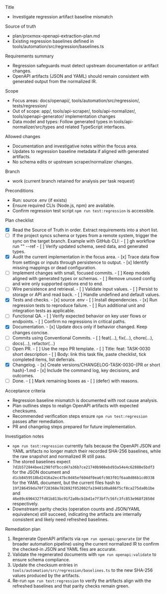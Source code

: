Title
- Investigate regression artifact baseline mismatch

Source of truth
- plan/proxmox-openapi-extraction-plan.md
- Existing regression baselines defined in tools/automation/src/regression/baselines.ts

Requirements summary
- Regression safeguards must detect upstream documentation or artifact changes.
- OpenAPI artifacts (JSON and YAML) should remain consistent with generated output from the normalized IR.

Scope
- Focus areas: docs/openapi/, tools/automation/src/regression/, tests/regression/
- Out of scope: app/, tools/api-scraper/, tools/api-normalizer/, tools/openapi-generator/ implementation changes
- Data model and types: Follow generated types in tools/api-normalizer/src/types and related TypeScript interfaces.

Allowed changes
- Documentation and investigative notes within the focus area.
- Updates to regression baseline metadata if aligned with generated artifacts.
- No schema edits or upstream scraper/normalizer changes.

Branch
- work (current branch retained for analysis per task request)

Preconditions
- Run: source .env (if exists)
- Ensure required CLIs (Node.js, npm) are available.
- Confirm regression test script `npm run test:regression` is accessible.

Plan checklist
- [x] Read the Source of Truth in order. Extract requirements into a short list.
- [ ] If the project syncs schema or types from a remote system, trigger the sync on the target branch.
      Example with GitHub CLI:
      - [ ] gh workflow run "<WORKFLOW NAME>" --ref <BRANCH>
      - [ ] Verify updated schema, seed data, and generated types.
- [x] Audit the current implementation in the focus area.
      - [x] Trace data flow from settings or inputs through persistence to output.
      - [x] Identify missing mappings or dead configuration.
- [ ] Implement changes with small, focused commits.
      - [ ] Keep models aligned with generated types or schemas.
      - [ ] Remove unused config and wire only supported options end to end.
- [ ] Wire persistence and retrieval.
      - [ ] Validate input values.
      - [ ] Persist to storage or API and read back.
      - [ ] Handle undefined and default values.
- [x] Tests and checks.
      - [x] source .env
      - [ ] Install dependencies.
      - [x] Run regression tests to reproduce failure.
      - [ ] Run additional unit and integration tests as applicable.
- [ ] Functional QA.
      - [ ] Verify expected behavior on key user flows or endpoints.
      - [ ] Confirm no regressions in critical paths.
- [x] Documentation.
      - [x] Update docs only if behavior changed. Keep changes concise.
- [ ] Commits using Conventional Commits.
      - [ ] feat(...), fix(...), chore(...), docs(...), refactor(...)
- [ ] Open PR.
      - [ ] Use the repo PR template.
      - [ ] Title: feat: TASK-0030 short description
      - [ ] Body: link this task file, paste checklist, tick completed items, list deferrals.
- [x] Changelog.
      - [x] Create versions/CHANGELOG-TASK-0030-{PR or short hash}-1.md
      - [x] Include the command log, key decisions, and outcomes.
- [ ] Done.
      - [ ] Mark remaining boxes as - [ ] (defer) with reasons.

Acceptance criteria
- Regression baseline mismatch is documented with root cause analysis.
- Plan outlines steps to realign OpenAPI artifacts with expected checksums.
- Recommended verification steps ensure `npm run test:regression` passes after remediation.
- PR and changelog steps prepared for future implementation.

Investigation notes
- `npm run test:regression` currently fails because the OpenAPI JSON and YAML artifacts no longer match their recorded SHA-256 baselines, while the raw snapshot and normalized IR still pass.
- The stored baselines expect `7d1b572844bee1298fdfbccd47a36b7ce21740b908ebd93a54e4c62888e5bdf3` for the JSON document and `d1cb8459518bd2416a2ec47bc0d45ef604df0ea6fc983f01f6aa8d86b1cd0338` for the YAML document, but the current files hash to `19f286459da70f728368e782892f052002fa19481d0a886f5cf8ca275da0b1be` and `46e89c6904327fd81b813bc91f2a0bcb1bd1e7f3bf7c56fc3fc853e968f2850d` respectively.
- Downstream parity checks (operation counts and JSON/YAML equivalence) still succeed, indicating the artifacts are internally consistent and likely need refreshed baselines.

Remediation plan
1. Regenerate OpenAPI artifacts via `npm run openapi:generate` (or the broader automation pipeline) using the current normalized IR to confirm the checked-in JSON and YAML files are accurate.
2. Validate the regenerated documents with `npm run openapi:validate` to ensure schema compliance.
3. Update the checksum entries in `tools/automation/src/regression/baselines.ts` to the new SHA-256 values produced by the artifacts.
4. Re-run `npm run test:regression` to verify the artifacts align with the refreshed baselines and that parity checks remain green.
